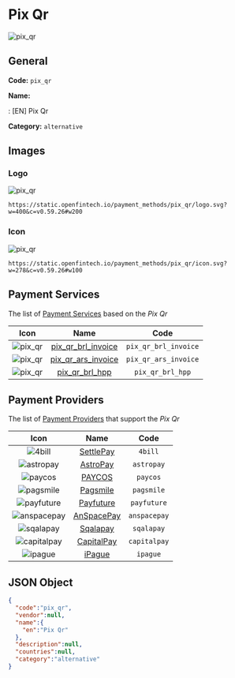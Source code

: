 
# Pix Qr 
![pix_qr](https://static.openfintech.io/payment_methods/pix_qr/logo.svg?w=400&c=v0.59.26#w200)  

## General 
**Code:** `pix_qr` 
 
**Name:** 
 
:	[EN] Pix Qr 
 
**Category:** `alternative` 
 

## Images 

### Logo 
![pix_qr](https://static.openfintech.io/payment_methods/pix_qr/logo.svg?w=400&c=v0.59.26#w200)  

```
https://static.openfintech.io/payment_methods/pix_qr/logo.svg?w=400&c=v0.59.26#w200
```  

### Icon 
![pix_qr](https://static.openfintech.io/payment_methods/pix_qr/icon.svg?w=278&c=v0.59.26#w100)  

```
https://static.openfintech.io/payment_methods/pix_qr/icon.svg?w=278&c=v0.59.26#w100
```  

## Payment Services 
 
The list of [Payment Services](/payment-services/) based on the _Pix Qr_ 

|Icon|Name|Code| 
|:---:|:---:|:---:| 
|![pix_qr](https://static.openfintech.io/payment_methods/pix_qr/icon.svg?w=278&c=v0.59.26#w100) |[pix_qr_brl_invoice](/payment-services/pix_qr_brl_invoice/)|`pix_qr_brl_invoice`| 
|![pix_qr](https://static.openfintech.io/payment_methods/pix_qr/icon.svg?w=278&c=v0.59.26#w100) |[pix_qr_ars_invoice](/payment-services/pix_qr_ars_invoice/)|`pix_qr_ars_invoice`| 
|![pix_qr](https://static.openfintech.io/payment_methods/pix_qr/icon.svg?w=278&c=v0.59.26#w100) |[pix_qr_brl_hpp](/payment-services/pix_qr_brl_hpp/)|`pix_qr_brl_hpp`| 
 

## Payment Providers 
 
The list of [Payment Providers](/payment-providers/) that support the _Pix Qr_ 

|Icon|Name|Code| 
|:---:|:---:|:---:| 
|![4bill](https://static.openfintech.io/payment_providers/4bill/icon.svg?w=278&c=v0.59.26#w100) |[SettlePay](/payment-providers/4bill/)|`4bill`| 
|![astropay](https://static.openfintech.io/payment_providers/astropay/icon.png?w=278&c=v0.59.26#w100) |[AstroPay](/payment-providers/astropay/)|`astropay`| 
|![paycos](https://static.openfintech.io/payment_providers/paycos/icon.svg?w=278&c=v0.59.26#w100) |[PAYCOS](/payment-providers/paycos/)|`paycos`| 
|![pagsmile](https://static.openfintech.io/payment_providers/pagsmile/icon.png?w=278&c=v0.59.26#w100) |[Pagsmile](/payment-providers/pagsmile/)|`pagsmile`| 
|![payfuture](https://static.openfintech.io/payment_providers/payfuture/icon.svg?w=278&c=v0.59.26#w100) |[Payfuture](/payment-providers/payfuture/)|`payfuture`| 
|![anspacepay](https://static.openfintech.io/payment_providers/anspacepay/icon.png?w=278&c=v0.59.26#w100) |[AnSpacePay](/payment-providers/anspacepay/)|`anspacepay`| 
|![sqalapay](https://static.openfintech.io/payment_providers/sqalapay/icon.png?w=278&c=v0.59.26#w100) |[Sqalapay](/payment-providers/sqalapay/)|`sqalapay`| 
|![capitalpay](https://static.openfintech.io/payment_providers/capitalpay/icon.png?w=278&c=v0.59.26#w100) |[CapitalPay](/payment-providers/capitalpay/)|`capitalpay`| 
|![ipague](https://static.openfintech.io/payment_providers/ipague/icon.png?w=278&c=v0.59.26#w100) |[iPague](/payment-providers/ipague/)|`ipague`| 
 

## JSON Object 

```json
{
  "code":"pix_qr",
  "vendor":null,
  "name":{
    "en":"Pix Qr"
  },
  "description":null,
  "countries":null,
  "category":"alternative"
}
```  
